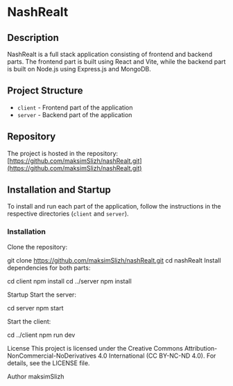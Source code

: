 # NashRealt

## Description

NashRealt is a full stack application consisting of frontend and backend parts. The frontend part is built using React and Vite, while the backend part is built on Node.js using Express.js and MongoDB.

## Project Structure

- `client` - Frontend part of the application
- `server` - Backend part of the application

## Repository

The project is hosted in the repository: [https://github.com/maksimSlizh/nashRealt.git](https://github.com/maksimSlizh/nashRealt.git)

## Installation and Startup

To install and run each part of the application, follow the instructions in the respective directories (`client` and `server`).

### Installation

Clone the repository:

   git clone https://github.com/maksimSlizh/nashRealt.git
   cd nashRealt
Install dependencies for both parts:

cd client
npm install
cd ../server
npm install

Startup
Start the server:

cd server
npm start

Start the client:

cd ../client
npm run dev

License
This project is licensed under the Creative Commons Attribution-NonCommercial-NoDerivatives 4.0 International (CC BY-NC-ND 4.0). For details, see the LICENSE file.

Author
maksimSlizh
